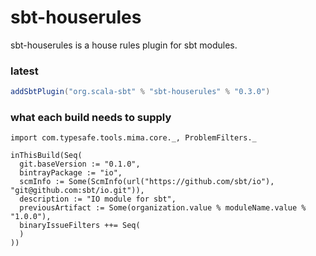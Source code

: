 sbt-houserules
==============

sbt-houserules is a house rules plugin for sbt modules.

### latest

```scala
addSbtPlugin("org.scala-sbt" % "sbt-houserules" % "0.3.0")
```

### what each build needs to supply

```
import com.typesafe.tools.mima.core._, ProblemFilters._

inThisBuild(Seq(
  git.baseVersion := "0.1.0",
  bintrayPackage := "io",
  scmInfo := Some(ScmInfo(url("https://github.com/sbt/io"), "git@github.com:sbt/io.git")),
  description := "IO module for sbt",
  previousArtifact := Some(organization.value % moduleName.value % "1.0.0"),
  binaryIssueFilters ++= Seq(
  )
))
```
